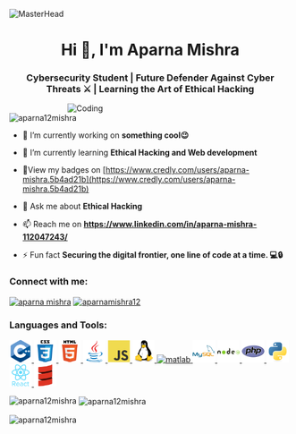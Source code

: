![MasterHead](https://mir-s3-cdn-cf.behance.net/project_modules/fs/79731568097599.5b50bca477735.jpg)
<h1 align="center">Hi 👋, I'm Aparna Mishra</h1>
<h3 align="center">Cybersecurity Student | Future Defender Against Cyber Threats ⚔️ | Learning the Art of Ethical Hacking</h3>
<img align="right" alt="Coding" width="400" src="https://media.tenor.com/zzntm2_9B3gAAAAC/hacker.gif">

<p align="left"> <img src="https://komarev.com/ghpvc/?username=aparna12mishra&label=Profile%20views&color=0e75b6&style=flat" alt="aparna12mishra" /> </p>

- 🔭 I’m currently working on **something cool😉**

- 🌱 I’m currently learning **Ethical Hacking and Web development**

- 📜View my badges on [https://www.credly.com/users/aparna-mishra.5b4ad21b](https://www.credly.com/users/aparna-mishra.5b4ad21b)

- 💬 Ask me about **Ethical Hacking**

- 📫 Reach me on **https://www.linkedin.com/in/aparna-mishra-112047243/**

- ⚡ Fun fact **Securing the digital frontier, one line of code at a time. 💻🔒**

<h3 align="left">Connect with me:</h3>
<p align="left">
<a href="https://linkedin.com/in/aparna mishra" target="blank"><img align="center" src="https://raw.githubusercontent.com/rahuldkjain/github-profile-readme-generator/master/src/images/icons/Social/linked-in-alt.svg" alt="aparna mishra" height="30" width="40" /></a>
<a href="https://www.leetcode.com/aparnamishra12" target="blank"><img align="center" src="https://raw.githubusercontent.com/rahuldkjain/github-profile-readme-generator/master/src/images/icons/Social/leet-code.svg" alt="aparnamishra12" height="30" width="40" /></a>
</p>

<h3 align="left">Languages and Tools:</h3>
<p align="left"> <a href="https://www.w3schools.com/cpp/" target="_blank" rel="noreferrer"> <img src="https://raw.githubusercontent.com/devicons/devicon/master/icons/cplusplus/cplusplus-original.svg" alt="cplusplus" width="40" height="40"/> </a> <a href="https://www.w3schools.com/css/" target="_blank" rel="noreferrer"> <img src="https://raw.githubusercontent.com/devicons/devicon/master/icons/css3/css3-original-wordmark.svg" alt="css3" width="40" height="40"/> </a> <a href="https://www.w3.org/html/" target="_blank" rel="noreferrer"> <img src="https://raw.githubusercontent.com/devicons/devicon/master/icons/html5/html5-original-wordmark.svg" alt="html5" width="40" height="40"/> </a> <a href="https://www.java.com" target="_blank" rel="noreferrer"> <img src="https://raw.githubusercontent.com/devicons/devicon/master/icons/java/java-original.svg" alt="java" width="40" height="40"/> </a> <a href="https://developer.mozilla.org/en-US/docs/Web/JavaScript" target="_blank" rel="noreferrer"> <img src="https://raw.githubusercontent.com/devicons/devicon/master/icons/javascript/javascript-original.svg" alt="javascript" width="40" height="40"/> </a> <a href="https://www.linux.org/" target="_blank" rel="noreferrer"> <img src="https://raw.githubusercontent.com/devicons/devicon/master/icons/linux/linux-original.svg" alt="linux" width="40" height="40"/> </a> <a href="https://www.mathworks.com/" target="_blank" rel="noreferrer"> <img src="https://upload.wikimedia.org/wikipedia/commons/2/21/Matlab_Logo.png" alt="matlab" width="40" height="40"/> </a> <a href="https://www.mysql.com/" target="_blank" rel="noreferrer"> <img src="https://raw.githubusercontent.com/devicons/devicon/master/icons/mysql/mysql-original-wordmark.svg" alt="mysql" width="40" height="40"/> </a> <a href="https://nodejs.org" target="_blank" rel="noreferrer"> <img src="https://raw.githubusercontent.com/devicons/devicon/master/icons/nodejs/nodejs-original-wordmark.svg" alt="nodejs" width="40" height="40"/> </a> <a href="https://www.php.net" target="_blank" rel="noreferrer"> <img src="https://raw.githubusercontent.com/devicons/devicon/master/icons/php/php-original.svg" alt="php" width="40" height="40"/> </a> <a href="https://www.python.org" target="_blank" rel="noreferrer"> <img src="https://raw.githubusercontent.com/devicons/devicon/master/icons/python/python-original.svg" alt="python" width="40" height="40"/> </a> <a href="https://reactjs.org/" target="_blank" rel="noreferrer"> <img src="https://raw.githubusercontent.com/devicons/devicon/master/icons/react/react-original-wordmark.svg" alt="react" width="40" height="40"/> </a> <a href="https://www.scala-lang.org" target="_blank" rel="noreferrer"> <img src="https://raw.githubusercontent.com/devicons/devicon/master/icons/scala/scala-original.svg" alt="scala" width="40" height="40"/> </a> </p>

<p><img align="left" src="https://github-readme-stats.vercel.app/api/top-langs?username=aparna12mishra&show_icons=true&locale=en&layout=compact" alt="aparna12mishra" /></p>

<p>&nbsp;<img align="center" src="https://github-readme-stats.vercel.app/api?username=aparna12mishra&show_icons=true&locale=en" alt="aparna12mishra" /></p>

<p><img align="center" src="https://github-readme-streak-stats.herokuapp.com/?user=aparna12mishra&" alt="aparna12mishra" /></p>
